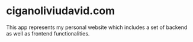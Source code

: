 # ciganoliviudavid.com

This app represents my personal website which includes a set of backend
as well as frontend functionalities.
